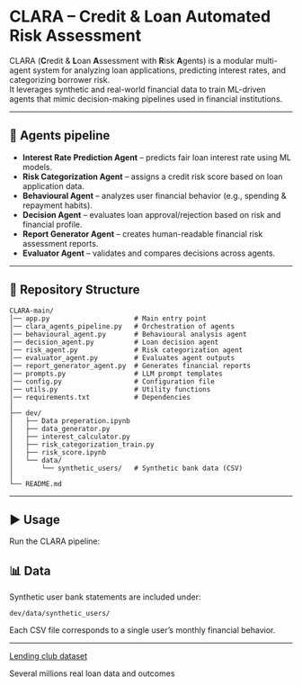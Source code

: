 # CLARA – Credit & Loan Automated Risk Assessment

CLARA (**C**redit & **L**oan **A**ssessment with **R**isk **A**gents) is a modular multi-agent system for analyzing loan applications, predicting interest rates, and categorizing borrower risk.  
It leverages synthetic and real-world financial data to train ML-driven agents that mimic decision-making pipelines used in financial institutions.

---

## 🚀 Agents pipeline

- **Interest Rate Prediction Agent** – predicts fair loan interest rate using ML models.
- **Risk Categorization Agent** – assigns a credit risk score based on loan application data.
- **Behavioural Agent** – analyzes user financial behavior (e.g., spending & repayment habits).
- **Decision Agent** – evaluates loan approval/rejection based on risk and financial profile.
- **Report Generator Agent** – creates human-readable financial risk assessment reports.
- **Evaluator Agent** – validates and compares decisions across agents.

---

## 📂 Repository Structure

```
CLARA-main/
│── app.py                     # Main entry point
│── clara_agents_pipeline.py   # Orchestration of agents
│── behavioural_agent.py       # Behavioural analysis agent
│── decision_agent.py          # Loan decision agent
│── risk_agent.py              # Risk categorization agent
│── evaluator_agent.py         # Evaluates agent outputs
│── report_generator_agent.py  # Generates financial reports
│── prompts.py                 # LLM prompt templates
│── config.py                  # Configuration file
│── utils.py                   # Utility functions
│── requirements.txt           # Dependencies
│
├── dev/
│   ├── Data preperation.ipynb
│   ├── data_generator.py
│   ├── interest_calculator.py
│   ├── risk_categorization_train.py
│   ├── risk_score.ipynb
│   └── data/
│       └── synthetic_users/   # Synthetic bank data (CSV)
│
└── README.md
```

---



## ▶️ Usage

Run the CLARA pipeline:


## 📊 Data

Synthetic user bank statements are included under:

```
dev/data/synthetic_users/
```

Each CSV file corresponds to a single user’s monthly financial behavior.

---

[Lending club dataset](https://www.kaggle.com/datasets/wordsforthewise/lending-club)

Several millions real loan data and outcomes


